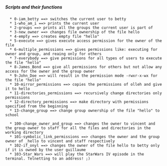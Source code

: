 ##### Scripts and their functions
      * 0-iam_betty ==> switches the current user to betty
      * 1-who_am_i ==> prints the current user
      * 2-groups ==> prints all the groups the current user is part of
      * 3-new_owner ==> changes file ownership of the file hello
      * 4-empty ==> creates empty file "hello"
      * 5-execute ==> gives execute access permission for the owner of the file
      * 6-multiple_permissions ==> gives permissions like: executing for owner and group, and reaing only for others
      * 7-everybody ==> give permissions for all types of users to execute the file "hello"
      * 8-James_Bond ==> give all permissions for others but not allow any access for the owner and the group owner
      * 9-John_Doe ==> will result in the permission mode -rwxr-x-wx for the file "hello"
      * 10-mirror_permissions ==> copies the permissions of olleh and give it to hello
      * 11-directories_permissions ==> recursively change directories only permissions
      * 12-directory_permissions ==> make directory with permissions specified from the beginning
      * 13-change_group ==> change group ownership of the file "hello" to school

      * 100-change_owner_and_group ==> changes the owner to vincent and the group owner to staff for all the files and directories in the working directory
      * 101-symbolic_link_permissions ==> changes the owner and the group owner of _hello to vincent and staff respectively
      * 102-if_onyl ==> changes the owner of the file hello to betty only if it is owned by the user guillaume
      * 103-Star_Wars ==> will play the StarWars IV episode in the terminal. Telnetting to an address! ;)
      